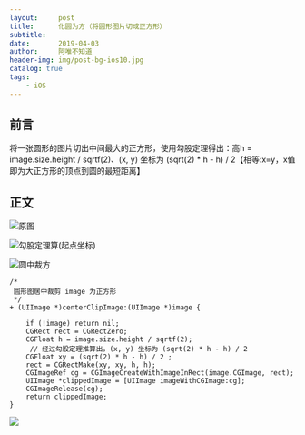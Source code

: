 ```yaml
---
layout:     post
title:      化圆为方（将圆形图片切成正方形）
subtitle:   
date:       2019-04-03
author:     阿唯不知道
header-img: img/post-bg-ios10.jpg
catalog: true
tags:
    - iOS
---
```


## 前言

将一张圆形的图片切出中间最大的正方形，使用勾股定理得出：高h = image.size.height / sqrtf(2)、(x, y) 坐标为 (sqrt(2) * h - h) / 2【相等:x=y，x值即为大正方形的顶点到圆的最短距离】

## 正文 
![原图](https://upload-images.jianshu.io/upload_images/2822163-58618de670b6591d.png?imageMogr2/auto-orient/strip%7CimageView2/2/w/200)

![勾股定理算(起点坐标)](https://upload-images.jianshu.io/upload_images/2822163-54fcafac1bbc5fb9.png?imageMogr2/auto-orient/strip%7CimageView2/2/w/300)

![圆中裁方](https://upload-images.jianshu.io/upload_images/2822163-311c2a71dc50a54e.jpg?imageMogr2/auto-orient/strip%7CimageView2/2/w/200)


```
/*
 圆形图居中裁剪 image 为正方形
 */
+ (UIImage *)centerClipImage:(UIImage *)image {
    
    if (!image) return nil;
    CGRect rect = CGRectZero;
    CGFloat h = image.size.height / sqrtf(2);
     // 经过勾股定理推算出，(x, y) 坐标为 (sqrt(2) * h - h) / 2
    CGFloat xy = (sqrt(2) * h - h) / 2 ;
    rect = CGRectMake(xy, xy, h, h);
    CGImageRef cg = CGImageCreateWithImageInRect(image.CGImage, rect);
    UIImage *clippedImage = [UIImage imageWithCGImage:cg];
    CGImageRelease(cg);
    return clippedImage;
}
```
![](http://upload-images.jianshu.io/upload_images/2822163-23eb59c7072548bb.png)
